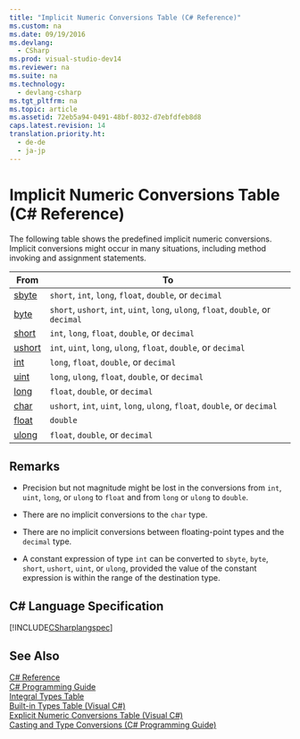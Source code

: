 ```yaml
---
title: "Implicit Numeric Conversions Table (C# Reference)"
ms.custom: na
ms.date: 09/19/2016
ms.devlang: 
  - CSharp
ms.prod: visual-studio-dev14
ms.reviewer: na
ms.suite: na
ms.technology: 
  - devlang-csharp
ms.tgt_pltfrm: na
ms.topic: article
ms.assetid: 72eb5a94-0491-48bf-8032-d7ebfdfeb8d8
caps.latest.revision: 14
translation.priority.ht: 
  - de-de
  - ja-jp
---
```

# Implicit Numeric Conversions Table (C# Reference)
The following table shows the predefined implicit numeric conversions. Implicit conversions might occur in many situations, including method invoking and assignment statements.  
  
|From|To|  
|----------|--------|  
|[sbyte](../Topic/sbyte%20\(C%23%20Reference\).md)|`short`, `int`, `long`, `float`, `double`, or `decimal`|  
|[byte](../Topic/byte%20\(C%23%20Reference\).md)|`short`, `ushort`, `int`, `uint`, `long`, `ulong`, `float`, `double`, or `decimal`|  
|[short](../Topic/short%20\(C%23%20Reference\).md)|`int`, `long`, `float`, `double`, or `decimal`|  
|[ushort](../Topic/ushort%20\(C%23%20Reference\).md)|`int`, `uint`, `long`, `ulong`, `float`, `double`, or `decimal`|  
|[int](../Topic/int%20\(C%23%20Reference\).md)|`long`, `float`, `double`, or `decimal`|  
|[uint](../Topic/uint%20\(C%23%20Reference\).md)|`long`, `ulong`, `float`, `double`, or `decimal`|  
|[long](../vs140/long--C#-Reference-.md)|`float`, `double`, or `decimal`|  
|[char](../vs140/char--C#-Reference-.md)|`ushort`, `int`, `uint`, `long`, `ulong`, `float`, `double`, or `decimal`|  
|[float](../vs140/float--C#-Reference-.md)|`double`|  
|[ulong](../Topic/ulong%20\(C%23%20Reference\).md)|`float`, `double`, or `decimal`|  
  
## Remarks  
  
-   Precision but not magnitude might be lost in the conversions from `int`, `uint`,  `long`, or `ulong` to `float` and from `long` or `ulong` to `double`.  
  
-   There are no implicit conversions to the `char` type.  
  
-   There are no implicit conversions between floating-point types and the `decimal` type.  
  
-   A constant expression of type `int` can be converted to `sbyte`, `byte`, `short`, `ushort`, `uint`, or `ulong`, provided the value of the constant expression is within the range of the destination type.  
  
## C# Language Specification  
 [!INCLUDE[CSharplangspec](../vs140/includes/Csharplangspec_md.md)]  
  
## See Also  
 [C# Reference](../vs140/C#-Reference.md)   
 [C# Programming Guide](../vs140/C#-Programming-Guide.md)   
 [Integral Types Table](../vs140/Integral-Types-Table--C#-Reference-.md)   
 [Built-in Types Table (Visual C#)](../Topic/Built-In%20Types%20Table%20\(C%23%20Reference\).md)   
 [Explicit Numeric Conversions Table (Visual C#)](../Topic/Explicit%20Numeric%20Conversions%20Table%20\(C%23%20Reference\).md)   
 [Casting and Type Conversions (C# Programming Guide)](../Topic/Casting%20and%20Type%20Conversions%20\(C%23%20Programming%20Guide\).md)